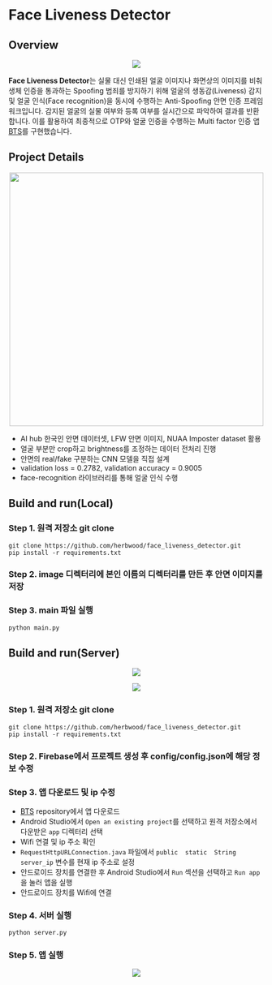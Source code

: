 # Face Liveness Detector

## Overview
<p align="center"><img src="https://ifh.cc/g/4BAKxu.jpg"></p>

**Face Liveness Detector**는 실물 대신 인쇄된 얼굴 이미지나 화면상의 이미지를 비춰 생체 인증을 통과하는 Spoofing 범죄를 방지하기 위해 얼굴의 생동감(Liveness) 감지 및 얼굴 인식(Face recognition)을 동시에 수행하는 Anti-Spoofing 안면 인증 프레임워크입니다.  감지된 얼굴의 실물 여부와 등록 여부를 실시간으로 파악하여 결과를 반환합니다. 이를 활용하여 최종적으로 OTP와 얼굴 인증을 수행하는 Multi factor 인증 앱 [BTS](https://github.com/jamwomsoo/spoofingproject)를 구현했습니다. 


## Project Details
<p align="center"><img src="https://ifh.cc/g/zyl9YA.jpg" width="500px"></p>

- AI hub 한국인 안면 데이터셋, LFW 안면 이미지, NUAA Imposter dataset 활용
- 얼굴 부분만 crop하고 brightness를 조정하는 데이터 전처리 진행
- 안면의 real/fake 구분하는 CNN 모델을 직접 설계
- validation loss = 0.2782, validation accuracy = 0.9005
- face-recognition 라이브러리를 통해 얼굴 인식 수행

## Build and run(Local)

### Step 1. 원격 저장소 git clone

```
git clone https://github.com/herbwood/face_liveness_detector.git
pip install -r requirements.txt
```

### Step 2. image 디렉터리에 본인 이름의 디렉터리를 만든 후 안면 이미지를 저장

### Step 3. main 파일 실행

```python
python main.py
```

## Build and run(Server)

<p align="center"><img src="https://ifh.cc/g/JHllm4.jpg"></p>

<p align="center"><img src="https://ifh.cc/g/M3xBdG.jpg"></p>

### Step 1. 원격 저장소 git clone

```
git clone https://github.com/herbwood/face_liveness_detector.git
pip install -r requirements.txt
```

### Step 2. Firebase에서 프로젝트 생성 후 config/config.json에 해당 정보 수정

### Step 3. 앱 다운로드 및 ip 수정

- [BTS](https://github.com/jamwomsoo/spoofingproject) repository에서 앱 다운로드 
- Android Studio에서 `Open an existing project`를 선택하고 원격 저장소에서 다운받은 `app` 디렉터리 선택
- Wifi 연결 및 ip 주소 확인
- ```RequestHttpURLConnection.java``` 파일에서 ```public  static  String server_ip``` 변수를 현재 ip 주소로 설정 
-   안드로이드 장치를 연결한 후 Android Studio에서  `Run`  섹션을 선택하고  `Run app`  을 눌러 앱을 실행
-  안드로이드 장치를 Wifi에 연결

### Step 4.  서버 실행
```python
python server.py
```

### Step 5. 앱 실행

<p align="center"><img src="https://ifh.cc/g/A9EyGC.png"></p>
